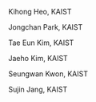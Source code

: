 Kihong Heo, KAIST

Jongchan Park, KAIST

Tae Eun Kim, KAIST

Jaeho Kim, KAIST

Seungwan Kwon, KAIST

Sujin Jang, KAIST
